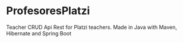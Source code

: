 # ProfesoresPlatzi
Teacher CRUD Api Rest for Platzi teachers. Made in Java with Maven, Hibernate and Spring Boot
